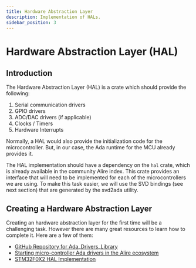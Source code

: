 ```yaml
---
title: Hardware Abstraction Layer
description: Implementation of HALs.
sidebar_position: 3
---
```


# Hardware Abstraction Layer (HAL)

## Introduction

The Hardware Abstraction Layer (HAL) is a crate which should provide the following:

1. Serial communication drivers
2. GPIO drivers
3. ADC/DAC drivers (if applicable)
4. Clocks / Timers
5. Hardware Interrupts

Normally, a HAL would also provide the initialization code for the microcontroller. But, in our case, the Ada runtime for the MCU already provides it.

The HAL implementation should have a dependency on the `hal` crate, which is already available in the community Alire index. This crate provides an interface that will need to be implemented for each of the microcontrollers we are using. To make this task easier, we will use the SVD bindings (see next section) that are generated by the svd2ada utility.

## Creating a Hardware Abstraction Layer

Creating an hardware abstraction layer for the first time will be a challenging task. However there are many great resources to learn how to complete it. Here are a few of them:

- [GitHub Repository for Ada_Drivers_Library](https://github.com/AdaCore/Ada_Drivers_Library)
- [Starting micro-controller Ada drivers in the Alire ecosystem](https://blog.adacore.com/starting-micro-controller-ada-drivers-in-the-alire-ecosystem)
- [STM32F0X2 HAL Implementation](https://github.com/dkm/stm32f0x2_hal-ada/tree/main/src/drivers)